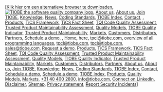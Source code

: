 [<a class="text-link" href="http://outdatedbrowser.com/nl" target="_blank">Klik hier om een alternatieve browser te downloaden</a>, <a aria-label="TIOBE Software BV" class="logolink" href="https://www.tiobe.com"><img alt="TIOBE the software quality company logo" src="https://www.tiobe.com/wp-content/uploads/2021/11/logo-tiobe.svg"/></a>, <a href="https://www.tiobe.com/about-us/">About us</a>, <a href="https://www.tiobe.com/about-us/">About us</a>, <a href="https://www.tiobe.com/about-us/join-tiobe/">Join TIOBE</a>, <a href="https://www.tiobe.com/knowledge/">Knowledge</a>, <a href="https://www.tiobe.com/news/">News</a>, <a href="https://www.tiobe.com/coding-standards/">Coding Standards</a>, <a aria-current="page" href="https://www.tiobe.com/tiobe-index/">TIOBE Index</a>, <a href="https://www.tiobe.com/contact/">Contact</a>, <a class="search-trigger" href="#"></a>, <a href="https://www.tiobe.com/products/">Products</a>, <a href="https://www.tiobe.com/products/tics/">TiCS Framework</a>, <a href="https://www.tiobe.com/products/tics-fact-sheet/">TiCS Fact Sheet</a>, <a href="https://www.tiobe.com/products/tqi-quality-assessment/">TQI Code Quality Assessment</a>, <a href="https://www.tiobe.com/products/tpm-maintainability-assessment/">Trusted Product Maintainability Assessment</a>, <a href="https://www.tiobe.com/quality-models/">Quality Models</a>, <a href="https://www.tiobe.com/quality-models/tqi/">TIOBE Quality Indicator</a>, <a href="https://www.tiobe.com/quality-models/trusted-product-maintainability/">Trusted Product Maintainability</a>, <a href="https://www.tiobe.com/markets/">Markets</a>, <a href="https://www.tiobe.com/markets/customers/">Customers</a>, <a href="https://www.tiobe.com/markets/distributors/">Distributors</a>, <a href="https://www.tiobe.com/markets/partners/">Partners</a>, <a class="button d-none d-md-inline-block small white highlight" href="https://www.tiobe.com/request-a-demo/" rel="" target="_self">Schedule a demo</a>, <a class="search-trigger d-none d-md-inline-block d-lg-none" href="#"></a>, <a href="https://www.tiobe.com/">Home</a>, <a href="/tiobe-index/programminglanguages_definition">here</a>, <a href="mailto:tpci@tiobe.com">tpci@tiobe.com</a>, <a href="programminglanguages_definition#instances">overview of all programming languages</a>, <a href="mailto:tpci@tiobe.com">tpci@tiobe.com</a>, <a href="mailto:tpci@tiobe.com">tpci@tiobe.com</a>, <a href="mailto:sales@tiobe.com">sales@tiobe.com</a>, <a class="button" href="https://www.tiobe.com/request-a-demo/" rel="" target="_self">Request a demo</a>, <a href="https://www.tiobe.com/products/">Products</a>, <a href="https://www.tiobe.com/products/tics/">TiCS Framework</a>, <a href="https://www.tiobe.com/products/tics-fact-sheet/">TiCS Fact Sheet</a>, <a href="https://www.tiobe.com/products/tqi-quality-assessment/">TQI Code Quality Assessment</a>, <a href="https://www.tiobe.com/products/tpm-maintainability-assessment/">Trusted Product Maintainability Assessment</a>, <a href="https://www.tiobe.com/quality-models/">Quality Models</a>, <a href="https://www.tiobe.com/quality-models/tqi/">TIOBE Quality Indicator</a>, <a href="https://www.tiobe.com/quality-models/trusted-product-maintainability/">Trusted Product Maintainability</a>, <a href="https://www.tiobe.com/markets/">Markets</a>, <a href="https://www.tiobe.com/markets/customers/">Customers</a>, <a href="https://www.tiobe.com/markets/distributors/">Distributors</a>, <a href="https://www.tiobe.com/markets/partners/">Partners</a>, <a href="https://www.tiobe.com/about-us/">About us</a>, <a href="https://www.tiobe.com/about-us/">About us</a>, <a href="https://www.tiobe.com/about-us/join-tiobe/">Join TIOBE</a>, <a href="https://www.tiobe.com/knowledge/">Knowledge</a>, <a href="https://www.tiobe.com/news/">News</a>, <a href="https://www.tiobe.com/coding-standards/">Coding Standards</a>, <a aria-current="page" href="https://www.tiobe.com/tiobe-index/">TIOBE Index</a>, <a href="https://www.tiobe.com/contact/">Contact</a>, <a class="button d-inline-block d-md-none" href="https://www.tiobe.com/request-a-demo/" rel="" target="_self">Schedule a demo</a>, <a class="button" href="https://www.tiobe.com/request-a-demo/" rel="" target="_self">Schedule a demo</a>, <a aria-current="page" href="https://www.tiobe.com/tiobe-index/">TIOBE Index</a>, <a href="https://www.tiobe.com/products/">Products</a>, <a href="https://www.tiobe.com/quality-models/">Quality Models</a>, <a href="https://www.tiobe.com/markets/">Markets</a>, <a href="tel:+31404002800"><span class="lazy" data-src="https://www.tiobe.com/wp-content/themes/tiobe/images/footer-tel.svg"></span>+31 40 400 2800</a>, <a href="mailto:info@tiobe.com"><span class="lazy" data-src="https://www.tiobe.com/wp-content/themes/tiobe/images/footer-mail.svg"></span>info@tiobe.com</a>, <a href="https://www.linkedin.com/company/tiobe-software/" rel="noopener" target="_blank"><span class="lazy" data-src="https://www.tiobe.com/wp-content/themes/tiobe/images/footer-linkedin.svg"></span>Connect on LinkedIn</a>, <a href="https://www.tiobe.com/disclaimer/">Disclaimer</a>, <a href="https://www.tiobe.com/sitemap/">Sitemap</a>, <a href="https://www.tiobe.com/privacy-statement/" rel="privacy-policy">Privacy statement</a>, <a href="https://www.tiobe.com/report-security-incidents/">Report Security Incidents</a>]